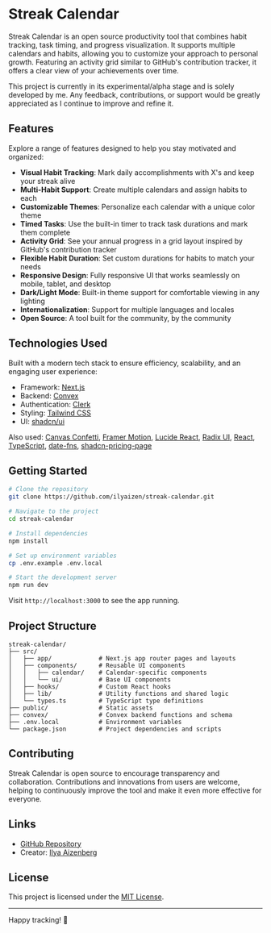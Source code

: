 # Streak Calendar

Streak Calendar is an open source productivity tool that combines habit tracking, task timing, and progress visualization. It supports multiple calendars and habits, allowing you to customize your approach to personal growth. Featuring an activity grid similar to GitHub's contribution tracker, it offers a clear view of your achievements over time.

This project is currently in its experimental/alpha stage and is solely developed by me. Any feedback, contributions, or support would be greatly appreciated as I continue to improve and refine it.

## Features

Explore a range of features designed to help you stay motivated and organized:

- **Visual Habit Tracking**: Mark daily accomplishments with X's and keep your streak alive
- **Multi-Habit Support**: Create multiple calendars and assign habits to each
- **Customizable Themes**: Personalize each calendar with a unique color theme
- **Timed Tasks**: Use the built-in timer to track task durations and mark them complete
- **Activity Grid**: See your annual progress in a grid layout inspired by GitHub's contribution tracker
- **Flexible Habit Duration**: Set custom durations for habits to match your needs
- **Responsive Design**: Fully responsive UI that works seamlessly on mobile, tablet, and desktop
- **Dark/Light Mode**: Built-in theme support for comfortable viewing in any lighting
- **Internationalization**: Support for multiple languages and locales
- **Open Source**: A tool built for the community, by the community

## Technologies Used

Built with a modern tech stack to ensure efficiency, scalability, and an engaging user experience:

- Framework: [Next.js](https://nextjs.org/)
- Backend: [Convex](https://www.convex.dev/)
- Authentication: [Clerk](https://clerk.com/)
- Styling: [Tailwind CSS](https://tailwindcss.com/)
- UI: [shadcn/ui](https://ui.shadcn.com/)

Also used: [Canvas Confetti](https://www.kirilv.com/canvas-confetti/), [Framer Motion](https://www.framer.com/motion/), [Lucide React](https://lucide.dev/), [Radix UI](https://www.radix-ui.com/), [React](https://react.dev/), [TypeScript](https://www.typescriptlang.org/), [date-fns](https://date-fns.org/), [shadcn-pricing-page](https://github.com/aymanch-03/shadcn-pricing-page)

## Getting Started

```bash
# Clone the repository
git clone https://github.com/ilyaizen/streak-calendar.git

# Navigate to the project
cd streak-calendar

# Install dependencies
npm install

# Set up environment variables
cp .env.example .env.local

# Start the development server
npm run dev
```

Visit `http://localhost:3000` to see the app running.

## Project Structure

```
streak-calendar/
├── src/
│   ├── app/             # Next.js app router pages and layouts
│   ├── components/      # Reusable UI components
│   │   ├── calendar/    # Calendar-specific components
│   │   └── ui/          # Base UI components
│   ├── hooks/           # Custom React hooks
│   ├── lib/             # Utility functions and shared logic
│   └── types.ts         # TypeScript type definitions
├── public/              # Static assets
├── convex/              # Convex backend functions and schema
├── .env.local           # Environment variables
└── package.json         # Project dependencies and scripts
```

## Contributing

Streak Calendar is open source to encourage transparency and collaboration. Contributions and innovations from users are welcome, helping to continuously improve the tool and make it even more effective for everyone.

## Links

- [GitHub Repository](https://github.com/ilyaizen/streak-calendar)
- Creator: [Ilya Aizenberg](https://github.com/ilyaizen)

## License

This project is licensed under the [MIT License](LICENSE).

---

Happy tracking! 🎯
